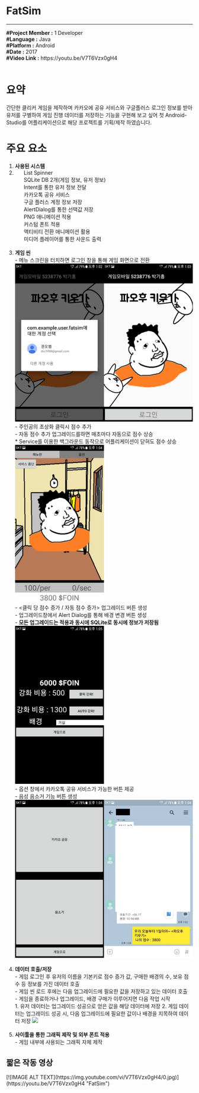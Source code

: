 # FatSim
********************************************************************************************************
<article>
<b>#Project Member :</b> 1 Developer<br>
<b>#Language :</b> Java<br>
<b>#Platform :</b> Android<br>
<b>#Date :</b> 2017<br>
<b>#Video Link :</b> https://youtu.be/V7T6Vzx0gH4<br>
</article>
<br>

<body>
  <h1>요약</h1>
  <div>
    <p>
      간단한 클리커 게임을 제작하며 카카오에 공유 서비스와 구글플러스 로그인 정보를 받아 유저를 구별하여 게임 진행 데이터를 저장하는 기능을 구현해 보고 싶어 첫 Android-Studio를 어플리케이션으로 해당 프로젝트를 기획/제작 하였습니다.<br>
    </p>
  </div>
  
  <h1>주요 요소</h1>
  <div>
    <ol>
      <li><b>사용된 시스템</b><br>
        <li>
          <ul>List Spinner</ul>
          <ul>SQLite DB 2개(게임 정보, 유저 정보)</ul>
          <ul>Intent를 통한 유저 정보 전달</ul>
          <ul>카카오톡 공유 서비스</ul>
          <ul>구글 플러스 계정 정보 저장</ul>
          <ul>AlertDialog를 통한 선택값 저장</ul>
          <ul>PNG 애니메이션 적용</ul>
          <ul>커스텀 폰트 적용</ul>
          <ul>액티비티 전환 애니메이션 활용</ul>
          <ul>미디어 플레이어를 통한 사운드 출력</ul>
        </li>
      </li>
      <br>
      <li><b>게임 씬</b><br>
        - 메뉴 스크린을 터치하면 로그인 창을 통해 게임 화면으로 전환<br>
        <img src="Images/로그인.jpg" width="50%"><img src="Images/메뉴.jpg" width="50%"><br>
        - 주인공의 초상화 클릭시 점수 추가<br>
        - 자동 점수 추가 업그레이드를하면 매초마다 자동으로 점수 상승<br>
        * Service를 이용한 백그라운드 동작으로 어플리케이션이 닫혀도 점수 상승
        <img src="Images/게임.jpg" width="50%"><br>
        - <클릭 당 점수 증가 / 자동 점수 증가> 업그레이드 버튼 생성<br>
        - 업그레이드창에서 Alert Dialog를 통해 배경 변경 버튼 생성<br>
        - <b>모든 업그레이드는 적용과 동시에 SQLite로 동시에 정보가 저장됨</b><br>
        <img src="Images/업글.jpg" width="50%"><br>
        - 옵션 창에서 카카오톡 공유 서비스가 가능한 버튼 제공<br>
        - 음성 음소거 기능 버튼 생성<br>
        <img src="Images/옵션.jpg" width="50%"><img src="Images/카톡.jpg" width="50%"><br>
      </li>
      <br>
      <li><b>데이터 호출/저장</b><br>
      - 게임 로그인 후 유저의 이름을 기본키로 점수 증가 값, 구매한 배경의 수, 보유 점수 등 정보를 가진 데이터 호출<br>
      - 게임 씬 로드 후에는 다음 업그레이드에 필요한 값을 저장하고 있는 데이터 호출<br>
      - 게임을 종료하거나 업그레이드, 배경 구매가 이루어지면 다음 작업 시작<br>
        1. 유저 데이터는 업그레이드 성공으로 얻은 값을 해당 데이터에 저장
        2. 게임 데이터는 업그레이드 성공 시, 다음 업그레이드에 필요한 값이나 배경을 지목하여 데이터 저장
      <img src="Images/데이터저장.png" width="80%"><br>
      </li>
      <br>
      <li><b>사이툴을 통한 그래픽 제작 및 외부 폰트 적용</b><br>
      - 게임 내부에 사용되는 그래픽 자체 제작<br>
      </li>
    </ol>
  </div>
  <h2>짧은 작동 영상</h2>
  [![IMAGE ALT TEXT](https://img.youtube.com/vi/V7T6Vzx0gH4/0.jpg)](https://youtu.be/V7T6Vzx0gH4 "FatSim")
</body>
